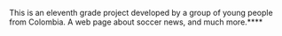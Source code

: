 This is an eleventh grade project developed by a group of young people from Colombia. A web page about soccer news, and much more.****
